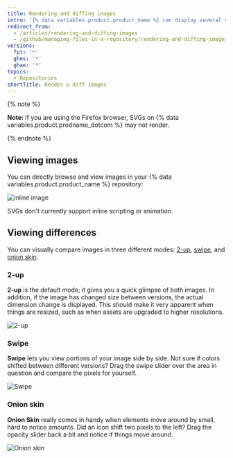 ```yaml
---
title: Rendering and diffing images
intro: '{% data variables.product.product_name %} can display several common image formats, including PNG, JPG, GIF, PSD, and SVG. In addition to simply displaying them, there are several ways to compare differences between versions of those image formats.'
redirect_from:
  - /articles/rendering-and-diffing-images
  - /github/managing-files-in-a-repository/rendering-and-diffing-images
versions:
  fpt: '*'
  ghes: '*'
  ghae: '*'
topics:
  - Repositories
shortTitle: Render & diff images
---
```

{% note %}

**Note:** If you are using the Firefox browser, SVGs on {% data variables.product.prodname_dotcom %} may not render.

{% endnote %}

## Viewing images

You can directly browse and view images in your {% data variables.product.product_name %} repository:

![inline image](/assets/images/help/images/view.png)

SVGs don't currently support inline scripting or animation.

## Viewing differences

You can visually compare images in three different modes: [2-up](#2-up), [swipe](#swipe), and [onion skin](#onion-skin).

### 2-up

**2-up** is the default mode; it gives you a quick glimpse of both images. In addition, if the image has changed size between versions, the actual dimension change is displayed. This should make it very apparent when things are resized, such as when assets are upgraded to higher resolutions.

![2-up](/assets/images/help/repository/images-2up-view.png)

### Swipe

**Swipe** lets you view portions of your image side by side. Not sure if colors shifted between different versions? Drag the swipe slider over the area in question and compare the pixels for yourself.

![Swipe](/assets/images/help/repository/images-swipe-view.png)

### Onion skin

**Onion Skin** really comes in handy when elements move around by small, hard to notice amounts. Did an icon shift two pixels to the left? Drag the opacity slider back a bit and notice if things move around.

![Onion skin](/assets/images/help/repository/images-onion-view.gif)
